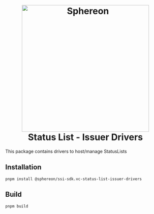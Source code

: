 <!--suppress HtmlDeprecatedAttribute -->
<h1 align="center">
  <br>
  <a href="https://www.sphereon.com"><img src="https://sphereon.com/content/themes/sphereon/assets/img/logo.svg" alt="Sphereon" width="400"></a>
  <br>Status List - Issuer Drivers
  <br>
</h1>

This package contains drivers to host/manage StatusLists

## Installation

```shell
pnpm install @sphereon/ssi-sdk.vc-status-list-issuer-drivers
```

## Build

```shell
pnpm build
```

